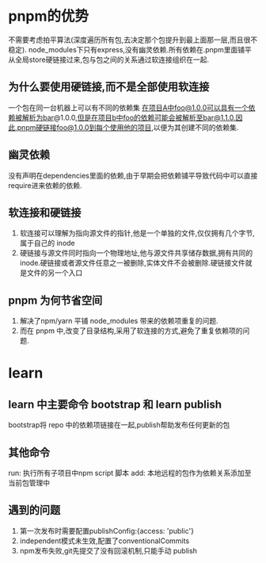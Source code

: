 # pnpm的优势
不需要考虑拍平算法(深度遍历所有包,去决定那个包提升到最上面那一层,而且很不稳定).
node_modules下只有express,没有幽灵依赖.所有依赖在.pnpm里面铺平从全局store硬链接过来,包与包之间的关系通过软连接组织在一起.
## 为什么要使用硬链接,而不是全部使用软连接
一个包在同一台机器上可以有不同的依赖集
在项目A中foo@1.0.0可以具有一个依赖被解析为bar@1.0.0,但是在项目b中foo的依赖可能会被解析至bar@1.1.0.因此,pnpm硬链接foo@1.0.0到每个使用他的项目,以便为其创建不同的依赖集.
## 幽灵依赖
没有声明在dependencies里面的依赖,由于早期会把依赖铺平导致代码中可以直接require进来依赖的依赖.
## 软连接和硬链接
1. 软连接可以理解为指向源文件的指针,他是一个单独的文件,仅仅拥有几个字节,属于自己的 inode
2. 硬链接与源文件同时指向一个物理地址,他与源文件共享储存数据,拥有共同的 inode.硬链接或者源文件任意之一被删除,实体文件不会被删除.硬链接文件就是文件的另一个入口
## pnpm 为何节省空间
 1. 解决了npm/yarn 平铺 node_modules 带来的依赖项重复的问题.
 2. 而在 pnpm 中,改变了目录结构,采用了软连接的方式,避免了重复依赖项的问题.
# learn
## learn 中主要命令 bootstrap 和 learn publish
bootstrap将 repo 中的依赖项链接在一起,publish帮助发布任何更新的包
## 其他命令
run: 执行所有子项目中npm script 脚本
add: 本地远程的包作为依赖关系添加至当前包管理中
## 遇到的问题
1. 第一次发布时需要配置publishConfig:{access: 'public'}
2. independent模式未生效,配置了conventionalCommits
3. npm发布失败,git先提交了没有回滚机制,只能手动 publish
  